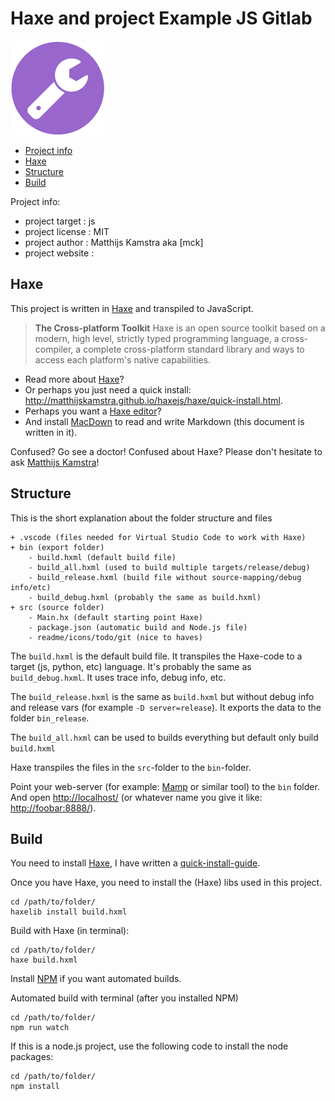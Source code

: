 # Haxe and project Example JS Gitlab

![](icon.png)

- [Project info](README.MD)
- [Haxe](#haxe)
- [Structure](#structure)
- [Build](#build)

Project info:

- project target 	: js
- project license 	: MIT
- project author 	: Matthijs Kamstra aka [mck]
- project website 	: 


<a href="haxe"></a>
## Haxe

This project is written in [Haxe](http://www.haxe.org) and transpiled to JavaScript.

> **The Cross-platform Toolkit**
Haxe is an open source toolkit based on a modern, high level, strictly typed programming language, a cross-compiler, a complete cross-platform standard library and ways to access each platform's native capabilities.

- Read more about [Haxe](http://www.haxe.org)?
- Or perhaps you just need a quick install: <http://matthijskamstra.github.io/haxejs/haxe/quick-install.html>.
- Perhaps you want a [Haxe editor](http://matthijskamstra.github.io/haxejs/haxe/quick-install.html#step-2-install-editor)?
- And install [MacDown](http://macdown.uranusjr.com/) to read and write Markdown (this document is written in it).

Confused? Go see a doctor!
Confused about Haxe? Please don't hesitate to ask [Matthijs Kamstra](mailto:matthijs@fonk.amsterdam)!

<a href="structure"></a>
## Structure

This is the short explanation about the folder structure and files

```
+ .vscode (files needed for Virtual Studio Code to work with Haxe)
+ bin (export folder)
	- build.hxml (default build file)
	- build_all.hxml (used to build multiple targets/release/debug)
	- build_release.hxml (build file without source-mapping/debug info/etc)
	- build_debug.hxml (probably the same as build.hxml)
+ src (source folder)
	- Main.hx (default starting point Haxe)
	- package.json (automatic build and Node.js file)
	- readme/icons/todo/git (nice to haves)
```

The `build.hxml` is the default build file. It transpiles the Haxe-code to a target (js, python, etc) language. It's probably the same as `build_debug.hxml`. It uses trace info, debug info, etc.

The `build_release.hxml` is the same as `build.hxml` but without debug info and release vars (for example `-D server=release`). It exports the data to the folder `bin_release`.

The `build_all.hxml` can be used to builds everything but default only build `build.hxml`

Haxe transpiles the files in the `src`-folder to the `bin`-folder.

Point your web-server (for example: [Mamp](https://www.mamp.info/) or similar tool) to the `bin` folder.
And open <http://localhost/> (or whatever name you give it like: <http://foobar:8888/>).


<a href="build"></a>
## Build

You need to install [Haxe](http://www.haxe.org), I have written a [quick-install-guide](http://matthijskamstra.github.io/haxejs/haxe/quick-install.html).

Once you have Haxe, you need to install the (Haxe) libs used in this project.

```
cd /path/to/folder/
haxelib install build.hxml
```

Build with Haxe (in terminal):

```
cd /path/to/folder/
haxe build.hxml
```

Install [NPM](http://matthijskamstra.github.io/haxejs/haxe/quick-install.html#step-5-extra-install-npm-node-js) if you want automated builds.

Automated build with terminal (after you installed NPM)

```
cd /path/to/folder/
npm run watch
```

If this is a node.js project, use the following code to install the node packages:

```
cd /path/to/folder/
npm install
```




